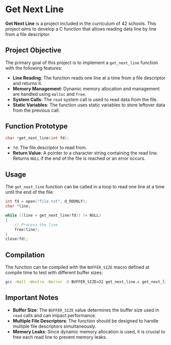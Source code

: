# Get Next Line

**Get Next Line** is a project included in the curriculum of 42 schools. This project aims to develop a C function that allows reading data line by line from a file descriptor.

## Project Objective

The primary goal of this project is to implement a `get_next_line` function with the following features:

- **Line Reading**: The function reads one line at a time from a file descriptor and returns it.
- **Memory Management**: Dynamic memory allocation and management are handled using `malloc` and `free`.
- **System Calls**: The `read` system call is used to read data from the file.
- **Static Variables**: The function uses static variables to store leftover data from the previous call.

## Function Prototype

```c
char *get_next_line(int fd);
```

- `fd`: The file descriptor to read from.
- **Return Value**: A pointer to a character string containing the read line. Returns `NULL` if the end of the file is reached or an error occurs.

## Usage

The `get_next_line` function can be called in a loop to read one line at a time until the end of the file:

```c
int fd = open("file.txt", O_RDONLY);
char *line;

while ((line = get_next_line(fd)) != NULL)
{
    // Process the line
    free(line);
}
close(fd);
```

## Compilation

The function can be compiled with the `BUFFER_SIZE` macro defined at compile time to test with different buffer sizes:

```bash
gcc -Wall -Wextra -Werror -D BUFFER_SIZE=32 get_next_line.c get_next_line_utils.c -o gnl
```

## Important Notes

- **Buffer Size**: The `BUFFER_SIZE` value determines the buffer size used in `read` calls and can impact performance.
- **Multiple File Descriptors**: The function should be designed to handle multiple file descriptors simultaneously.
- **Memory Leaks**: Since dynamic memory allocation is used, it is crucial to free each read line to prevent memory leaks.
